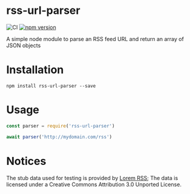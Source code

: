 # rss-url-parser
![CI](https://github.com/AlexChesters/rss-url-parser/workflows/CI/badge.svg)
[![npm version](https://badge.fury.io/js/rss-url-parser.svg)](https://badge.fury.io/js/rss-url-parser)

A simple node module to parse an RSS feed URL and return an array of JSON objects

# Installation
`npm install rss-url-parser --save`

# Usage
```javascript
const parser = require('rss-url-parser')

await parser('http://mydomain.com/rss')
```

# Notices
The stub data used for testing is provided by
[Lorem RSS](https://lorem-rss.herokuapp.com/); The data is licensed under a
Creative Commons Attribution 3.0 Unported License.
